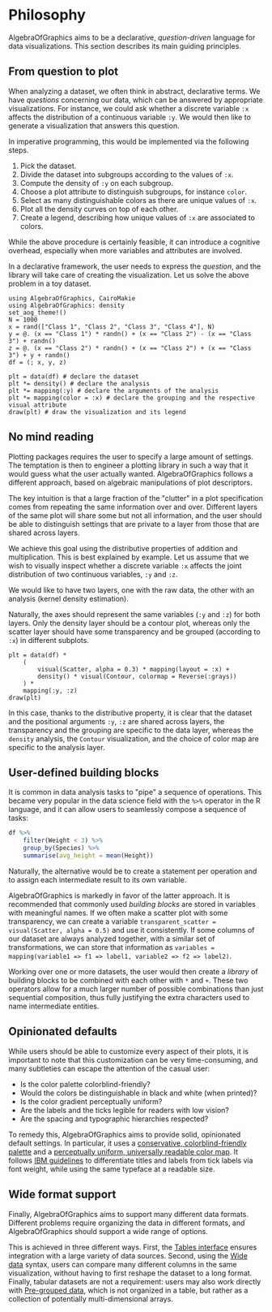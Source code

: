 # Philosophy

AlgebraOfGraphics aims to be a declarative, *question-driven* language for data
visualizations. This section describes its main guiding principles.

## From question to plot

When analyzing a dataset, we often think in abstract, declarative terms. We have
*questions* concerning our data, which can be answered by appropriate visualizations.
For instance, we could ask whether a discrete variable `:x` affects the distribution of
a continuous variable `:y`.
We would then like to generate a visualization that answers this question.

In imperative programming, this would be implemented via the following steps.

1. Pick the dataset.
2. Divide the dataset into subgroups according to the values of `:x`.
3. Compute the density of `:y` on each subgroup.
4. Choose a plot attribute to distinguish subgroups, for instance `color`.
5. Select as many distinguishable colors as there are unique values of `:x`.
6. Plot all the density curves on top of each other.
7. Create a legend, describing how unique values of `:x` are associated to colors.

While the above procedure is certainly feasible, it can introduce a cognitive
overhead, especially when more variables and attributes are involved.

In a declarative framework, the user needs to express the *question*, and the
library will take care of creating the visualization. Let us solve the above
problem in a toy dataset.

```@setup toy-analysis
using AlgebraOfGraphics, CairoMakie
using AlgebraOfGraphics: density
set_aog_theme!()
N = 1000
x = rand(["Class 1", "Class 2", "Class 3", "Class 4"], N)
y = @. (x == "Class 1") * randn() + (x == "Class 2") - (x == "Class 3") + randn()
z = @. (x == "Class 2") * randn() + (x == "Class 2") + (x == "Class 3") + y + randn()
df = (; x, y, z)
```

```@example toy-analysis
plt = data(df) # declare the dataset
plt *= density() # declare the analysis
plt *= mapping(:y) # declare the arguments of the analysis
plt *= mapping(color = :x) # declare the grouping and the respective visual attribute
draw(plt) # draw the visualization and its legend
```

## No mind reading

Plotting packages requires the user to specify a large amount of settings. The
temptation is then to engineer a plotting library in such a way that it would
guess what the user actually wanted. AlgebraOfGraphics follows a different
approach, based on algebraic manipulations of plot descriptors.

The key intuition is that a large fraction of the "clutter" in a plot specification
comes from repeating the same information over and over.
Different layers of the same plot will share some but not all information,
and the user should be able to distinguish settings that are private to a layer
from those that are shared across layers.

We achieve this goal using the distributive properties of addition and multiplication.
This is best explained by example. Let us assume that we wish to visually
inspect whether a discrete variable `:x` affects the joint distribution of two
continuous variables, `:y` and `:z`.

We would like to have two layers, one with the raw data, the other with an analysis
(kernel density estimation).

Naturally, the axes should represent the same variables (`:y` and `:z`) for both
layers.
Only the density layer should be a contour plot, whereas only the scatter
layer should have some transparency and be grouped (according to `:x`) in
different subplots.

```@example toy-analysis
plt = data(df) *
    (
        visual(Scatter, alpha = 0.3) * mapping(layout = :x) +
        density() * visual(Contour, colormap = Reverse(:grays))
    ) *
    mapping(:y, :z)
draw(plt)
```

In this case, thanks to the distributive property, it is clear that the dataset
and the positional arguments `:y`, `:z` are shared across layers, the transparency
and the grouping are specific to the data layer, whereas the `density`
analysis, the `Contour` visualization, and the choice of color map are specific
to the analysis layer.

## User-defined building blocks

It is common in data analysis tasks to "pipe" a sequence of operations.
This became very popular in the data science field with the `%>%` operator in
the R language, and it can allow users to seamlessly compose a sequence of tasks:

```R
df %>%
    filter(Weight < 3) %>%
    group_by(Species) %>%
    summarise(avg_height = mean(Height))
```

Naturally, the alternative would be to create a statement per operation and to
assign each intermediate result to its own variable.

AlgebraOfGraphics is markedly in favor of the latter approach. It is recommended
that commonly used *building blocks* are stored in variables with meaningful
names. If we often make a scatter plot with some transparency, we can
create a variable `transparent_scatter = visual(Scatter, alpha = 0.5)` and use it
consistently. If some columns of our dataset are always analyzed together,
with a similar set of transformations, we can store that information as
`variables = mapping(variable1 => f1 => label1, variable2 => f2 => label2)`.

Working over one or more datasets, the user would then create a *library* of
building blocks to be combined with each other with `*` and `+`. These
two operators allow for a much larger number of possible combinations than
just sequential composition, thus fully justifying the extra characters used to
name intermediate entities.

## Opinionated defaults

While users should be able to customize every aspect of their plots, it is
important to note that this customization can be very time-consuming, and many
subtleties can escape the attention of the casual user:

- Is the color palette colorblind-friendly?
- Would the colors be distinguishable in black and white (when printed)?
- Is the color gradient perceptually uniform?
- Are the labels and the ticks legible for readers with low vision?
- Are the spacing and typographic hierarchies respected?

To remedy this, AlgebraOfGraphics aims to provide solid, opinionated default settings.
In particular, it uses a
[conservative, colorblind-friendly palette](https://www.nature.com/articles/nmeth.1618?WT.ec_id=NMETH-201106)
and a
[perceptually uniform, universally readable color map](https://www.nature.com/articles/s41467-020-19160-7). It follows
[IBM guidelines](https://www.ibm.com/design/language/typography/type-basics/#titles-and-subtitles)
to differentiate titles and labels from tick labels via font weight, while
using the same typeface at a readable size.

## Wide format support

Finally, AlgebraOfGraphics aims to support many different data formats. Different
problems require organizing the data in different formats, and AlgebraOfGraphics
should support a wide range of options.

This is achieved in three different ways. First, the
[Tables interface](https://github.com/JuliaData/Tables.jl)
ensures integration with a large variety of data sources.
Second, using the [Wide data](@ref) syntax, users can compare many different
columns in the same visualization, without having to first reshape the dataset
to a long format.
Finally, tabular datasets are not a requirement: users may also work directly
with [Pre-grouped data](@ref), which is not organized in a table,
but rather as a collection of potentially multi-dimensional arrays.

